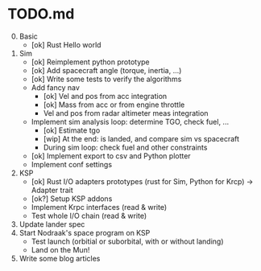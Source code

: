 # TODO.md

0. Basic
    * [ok] Rust Hello world
1. Sim
    * [ok] Reimplement python prototype
    * [ok] Add spacecraft angle (torque, inertia, ...)
    * [ok] Write some tests to verify the algorithms
    * Add fancy nav
        * [ok] Vel and pos from acc integration
        * [ok] Mass from acc or from engine throttle
        * Vel and pos from radar altimeter meas integration
    * Implement sim analysis loop: determine TGO, check fuel, ...
        * [ok] Estimate tgo
        * [wip] At the end: is landed, and compare sim vs spacecraft
        * During sim loop: check fuel and other constraints
    * [ok] Implement export to csv and Python plotter
    * Implement conf settings
2. KSP
    * [ok] Rust I/O adapters prototypes (rust for Sim, Python for Krcp) -> Adapter trait
    * [ok?] Setup KSP addons
    * Implement Krpc interfaces (read & write)
    * Test whole I/O chain (read & write)
3. Update lander spec
4. Start Nodraak's space program on KSP
    * Test launch (orbitial or suborbital, with or without landing)
    * Land on the Mun!
5. Write some blog articles
